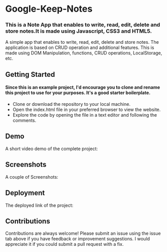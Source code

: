# Google-Keep-Notes

### This is a Note App that enables to write, read, edit, delete and store notes.It is made using Javascript, CSS3 and HTML5.

A simple app that enables to write, read, edit, delete and store notes. The application is based on CRUD operation and additional features. This is made using DOM Manipulation, functions, CRUD operations, LocalStorage, etc.

## Getting Started

#### Since this is an example project, I'd encourage you to clone and rename this project to use for your purposes. It's a good starter boilerplate.

* Clone or download the repository to your local machine.
* Open the index.html file in your preferred browser to view the website.
* Explore the code by opening the file in a text editor and following the comments.

## Demo

A short video demo of the complete project:









## Screenshots

A couple of Screenshots:




## Deployment

The deployed link of the project: 
#### 

## Contributions

Contributions are always welcome! Please submit an issue using the issue tab above if you have feedback or improvement suggestions. I would appreciate it if you could submit a pull request with a fix.
